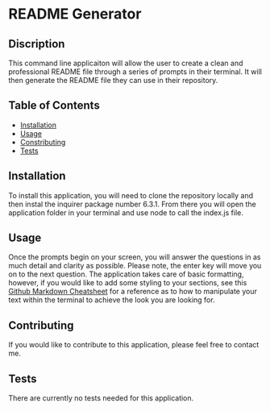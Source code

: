 # README Generator

## Discription

This command line applicaiton will allow the user to create a clean and professional README file through a series of prompts in their terminal. It will then generate the README file they can use in their repository. 

## Table of Contents

- [Installation](#Installation)
- [Usage](#Usage)
- [Constributing](#Contrubuting)
- [Tests](#Tests)

## Installation

To install this application, you will need to clone the repository locally and then instal the inquirer package number 6.3.1. From there you will open the application folder in your terminal and use node to call the index.js file.

## Usage

Once the prompts begin on your screen, you will answer the questions in as much detail and clarity as possible. Please note, the enter key will move you on to the next question. The application takes care of basic formatting, however, if you would like to add some styling to your sections, see this  [Github Markdown Cheatsheet](https://github.com/adam-p/markdown-here/wiki/Markdown-Cheatsheet#links) for a reference as to how to manipulate your text within the terminal to achieve the look you are looking for. 

## Contributing

If you would like to contribute to this application, please feel free to contact me.


## Tests

There are currently no tests needed for this application.

